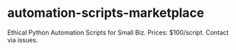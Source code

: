 # automation-scripts-marketplace
Ethical Python Automation Scripts for Small Biz. Prices: $100/script. Contact via issues.
